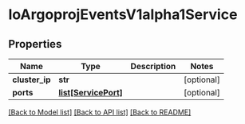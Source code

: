 # IoArgoprojEventsV1alpha1Service

## Properties
Name | Type | Description | Notes
------------ | ------------- | ------------- | -------------
**cluster_ip** | **str** |  | [optional] 
**ports** | [**list[ServicePort]**](ServicePort.md) |  | [optional] 

[[Back to Model list]](../README.md#documentation-for-models) [[Back to API list]](../README.md#documentation-for-api-endpoints) [[Back to README]](../README.md)


